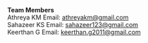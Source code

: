 <b>Team  Members </b> <br/> 
Athreya KM Email: athreyakm@gmail.com <br/>
Sahazeer KS Email: sahazeer123@gmail.com<br/>
Keerthan G Email: keerthan.g2011@gmail.com
